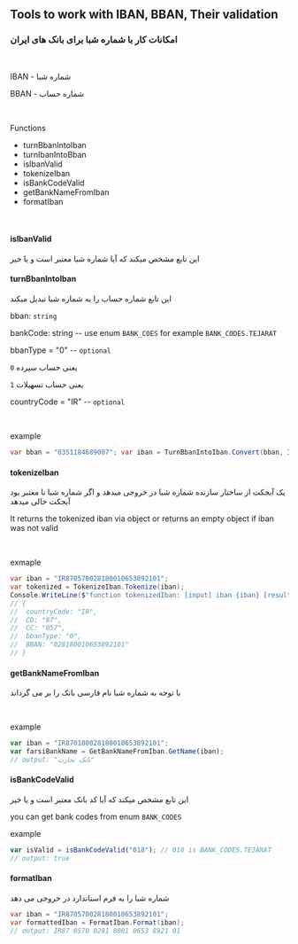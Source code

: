 ## Tools to work with IBAN, BBAN, Their validation

### امکانات کار با شماره شبا برای بانک های ایران

<br >

IBAN - شماره شبا

BBAN - شماره حساب

<br >

Functions
* turnBbanIntoIban
* turnIbanIntoBban
* isIbanValid
* tokenizeIban
* isBankCodeValid
* getBankNameFromIban
* formatIban

<br >

#### **isIbanValid**
این تابع مشخص میکند که آیا شماره شبا معتبر است و یا خیر


#### **turnBbanIntoIban**
این تابع شماره حساب را به شماره شبا تبدیل میکند

bban: `string`

bankCode: string -- use enum `BANK_COES` for example `BANK_CODES.TEJARAT`

bbanType = "0" -- `optional`

`0` یعنی حساب سپرده

`1` یعنی حساب تسهیلات

countryCode = "IR" -- `optional`

<br >


example
```c#
var bban = "0351184689007"; var iban = TurnBbanIntoIban.Convert(bban, IranIbanEnums.BankCodes["MELLI"]); Console.WriteLine($"(done) bban: {bban} iban: {iban}");
```

#### **tokenizeIban**
یک آبجکت از ساختار سازنده شماره شبا در خروجی میدهد و اگر شماره شبا نا معتبر بود آبجکت خالی میدهد

It returns the tokenized iban via object or returns an empty object if iban was not valid

<br >

exmaple

```c#
var iban = "IR870570028180010653892101"; 
var tokenized = TokenizeIban.Tokenize(iban);
Console.WriteLine($"function tokenizedIban: [input] iban {iban} [result] Country={tokenized?.CountryCode}, CD={tokenized?.CD}, CC={tokenized?.CC}, bbanType = {tokenized?.BbanType}, BBAN={tokenized?.BBAN}");
// {
//  countryCode: "IR",
//  CD: "87",
//  CC: "057",
//  bbanType: "0",
//  BBAN: "028180010653892101"
// }
```

#### **getBankNameFromIban**
با توجه به شماره شبا نام فارسی بانک را بر می گرداند

<br >

example
```js
var iban = "IR870180028180010653892101";
var farsiBankName = GetBankNameFromIban.GetName(iban);
// output: "بانک تجارت"
```

#### **isBankCodeValid**
این تابع مشخص میکند که آیا کد بانک معتبر است و یا خیر

you can get bank codes from enum `BANK_CODES`

example

```js
var isValid = isBankCodeValid("018"); // 018 is BANK_CODES.TEJARAT
// output: true
```

#### **formatIban**
شماره شبا را به فرم استاندارد در خروجی می دهد

```c#
var iban = "IR870570028180010653892101";
var formattedIban = FormatIban.Format(iban);
// output: IR87 0570 0281 8001 0653 8921 01 
```

<br >
